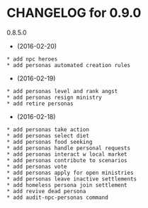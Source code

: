    CHANGELOG for 0.9.0
   ===================

   0.8.5.0

   * (2016-02-20)

    * add npc heroes
    * add personas automated creation rules

   * (2016-02-19)

    * add personas level and rank angst
    * add personas resign ministry
    * add retire personas

   * (2016-02-18)

    * add personas take action
    * add personas select diet
    * add personas food seeking
    * add personas handle personal requests
    * add personas interact w local market
    * add personas contribute to scenarios
    * add personas vote
    * add personas apply for open ministries
    * add personas leave inactive settlements
    * add homeless persona join settlement
    * add revive dead persona
    * add audit-npc-personas command
